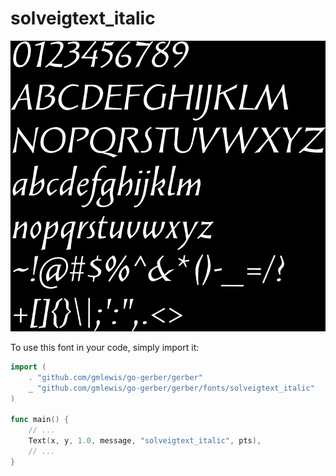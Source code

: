 # solveigtext_italic

![solveigtext_italic](solveigtext_italic.png)

To use this font in your code, simply import it:

```go
import (
	. "github.com/gmlewis/go-gerber/gerber"
	_ "github.com/gmlewis/go-gerber/gerber/fonts/solveigtext_italic"
)

func main() {
	// ...
	Text(x, y, 1.0, message, "solveigtext_italic", pts),
	// ...
}
```
